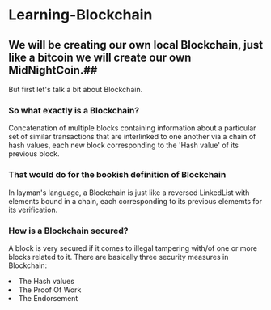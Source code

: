 # Learning-Blockchain
## We will be creating our own local Blockchain, just like a bitcoin we will create our own MidNightCoin.##
But first let's talk a bit about Blockchain.
### So what exactly is a Blockchain? ###
Concatenation of multiple blocks containing information about a particular set of similar transactions that are interlinked to one another via a chain of hash values, each new block corresponding to the 'Hash value' of its previous block.
### That would do for the bookish definition of Blockchain ###
In layman's language, a Blockchain is just like a reversed LinkedList with elements bound in a chain, each corresponding to its previous elememts for its verification.
### How is a Blockchain secured? ###
A block is very secured if it comes to illegal tampering with/of one or more blocks related to it.
There are basically three security measures in Blockchain:
<li>The Hash values</li>
<li>The Proof Of Work </li>
<li>The Endorsement </li>
